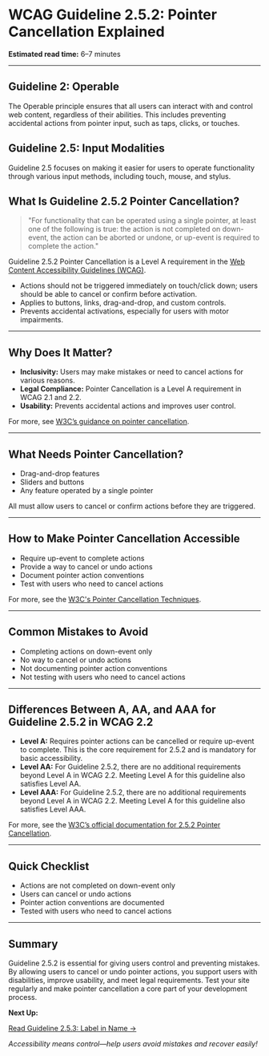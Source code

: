 <!--
title: 2.5.2 - Pointer Cancellation
series: Making the Web Accessible for All
description: A practical guide to WCAG Guideline 2.5.2 (Pointer Cancellation)—what it means, why it matters, and how to ensure users can cancel pointer actions before they are completed.
keywords: wcag 2.5.2, pointer cancellation, accessibility, web standards, digital inclusion
image: WCAG-Series-2-5-2.png
imageAlt: Blue text on yellow background saying, "Web Content Accessibiilty Guiedlines (WCAG) 2.5.2 Explained, Pointer Cancellation"
status: published
date: 2025-07-03
-->

# **WCAG Guideline 2.5.2: Pointer Cancellation Explained**

**Estimated read time:** 6–7 minutes

---

## **Guideline 2: Operable**

The Operable principle ensures that all users can interact with and control web content, regardless of their abilities. This includes preventing accidental actions from pointer input, such as taps, clicks, or touches.

## **Guideline 2.5: Input Modalities**

Guideline 2.5 focuses on making it easier for users to operate functionality through various input methods, including touch, mouse, and stylus.

## **What Is Guideline 2.5.2 Pointer Cancellation?**

<!-- [Illustration: User cancelling a drag-and-drop action with a pointer] -->

> "For functionality that can be operated using a single pointer, at least one of the following is true: the action is not completed on down-event, the action can be aborted or undone, or up-event is required to complete the action."

Guideline 2.5.2 Pointer Cancellation is a Level A requirement in the [Web Content Accessibility Guidelines (WCAG)](https://www.w3.org/WAI/WCAG22/quickref/#pointer-cancellation).

- Actions should not be triggered immediately on touch/click down; users should be able to cancel or confirm before activation.
- Applies to buttons, links, drag-and-drop, and custom controls.
- Prevents accidental activations, especially for users with motor impairments.

---

## **Why Does It Matter?**

<!-- [Infographic: User cancelling an action, pointer icon, and accessibility symbol] -->

- **Inclusivity:** Users may make mistakes or need to cancel actions for various reasons.
- **Legal Compliance:** Pointer Cancellation is a Level A requirement in WCAG 2.1 and 2.2.
- **Usability:** Prevents accidental actions and improves user control.

For more, see [W3C’s guidance on pointer cancellation](https://www.w3.org/WAI/WCAG22/Understanding/pointer-cancellation.html).

---

## **What Needs Pointer Cancellation?**

<!-- [Grid: Drag-and-drop, sliders, buttons, all with cancel icons] -->

- Drag-and-drop features
- Sliders and buttons
- Any feature operated by a single pointer

All must allow users to cancel or confirm actions before they are triggered.

---

## **How to Make Pointer Cancellation Accessible**

<!-- [Side-by-side code snippets: Cancel action, undo action]
[Example: Settings panel for pointer actions] -->

- Require up-event to complete actions
- Provide a way to cancel or undo actions
- Document pointer action conventions
- Test with users who need to cancel actions

For more, see the [W3C's Pointer Cancellation Techniques](https://www.w3.org/WAI/WCAG22/Techniques/general/G218).

---

## **Common Mistakes to Avoid**

<!-- [Do/Don't graphic: Left side with cancel option, right side with no cancel option] -->

- Completing actions on down-event only
- No way to cancel or undo actions
- Not documenting pointer action conventions
- Not testing with users who need to cancel actions

---

## **Differences Between A, AA, and AAA for Guideline 2.5.2 in WCAG 2.2**

<!-- [Infographic: Three columns labeled A, AA, AAA with example requirements for each] -->

- **Level A:** Requires pointer actions can be cancelled or require up-event to complete. This is the core requirement for 2.5.2 and is mandatory for basic accessibility.
- **Level AA:** For Guideline 2.5.2, there are no additional requirements beyond Level A in WCAG 2.2. Meeting Level A for this guideline also satisfies Level AA.
- **Level AAA:** For Guideline 2.5.2, there are no additional requirements beyond Level A in WCAG 2.2. Meeting Level A for this guideline also satisfies Level AAA.

For more, see the [W3C’s official documentation for 2.5.2 Pointer Cancellation](https://www.w3.org/WAI/WCAG22/Understanding/pointer-cancellation.html).

---

## **Quick Checklist**

<!-- [Checklist graphic: Icons for each item (cancel, pointer, undo, etc.)] -->

- Actions are not completed on down-event only
- Users can cancel or undo actions
- Pointer action conventions are documented
- Tested with users who need to cancel actions

---

## **Summary**

<!-- [Illustration: User cancelling a pointer action in a web app] -->

Guideline 2.5.2 is essential for giving users control and preventing mistakes. By allowing users to cancel or undo pointer actions, you support users with disabilities, improve usability, and meet legal requirements. Test your site regularly and make pointer cancellation a core part of your development process.

**Next Up:**

[Read Guideline 2.5.3: Label in Name →](WCAG-Guideline-2-5-3-Label-in-Name-Explained)

*Accessibility means control—help users avoid mistakes and recover easily!*
